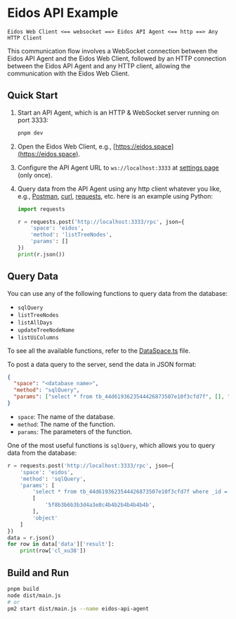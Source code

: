 # Eidos API Example

`Eidos Web Client <== websocket ==> Eidos API Agent <== http ==> Any HTTP Client`

This communication flow involves a WebSocket connection between the Eidos API Agent and the Eidos Web Client, followed by an HTTP connection between the Eidos API Agent and any HTTP client, allowing the communication with the Eidos Web Client.

## Quick Start

1. Start an API Agent, which is an HTTP & WebSocket server running on port 3333:
   ```bash
   pnpm dev
   ```
2. Open the Eidos Web Client, e.g., [https://eidos.space](https://eidos.space).

3. Configure the API Agent URL to `ws://localhost:3333` at [settings page](https://eidos.space/settings/api) (only once).

4. Query data from the API Agent using any http client whatever you like, e.g., [Postman](https://www.postman.com/), [curl](https://curl.se/), [requests](https://docs.python-requests.org/en/latest/), etc. here is an example using Python:

   ```python
   import requests

   r = requests.post('http://localhost:3333/rpc', json={
       'space': 'eidos',
       'method': 'listTreeNodes',
       'params': []
   })
   print(r.json())
   ```

## Query Data

You can use any of the following functions to query data from the database:

- `sqlQuery`
- `listTreeNodes`
- `listAllDays`
- `updateTreeNodeName`
- `listUiColumns`

To see all the available functions, refer to the [DataSpace.ts](/worker/DataSpace.ts) file.

To post a data query to the server, send the data in JSON format:

```json
{
  "space": "<database name>",
  "method": "sqlQuery",
  "params": ["select * from tb_44d6193623544426873507e10f3cfd7f", [], "object"]
}
```

- `space`: The name of the database.
- `method`: The name of the function.
- `params`: The parameters of the function.

One of the most useful functions is `sqlQuery`, which allows you to query data from the database:

```python
r = requests.post('http://localhost:3333/rpc', json={
    'space': 'eidos',
    'method': 'sqlQuery',
    'params': [
        'select * from tb_44d6193623544426873507e10f3cfd7f where _id = ?;',
        [
            '5f8b3b6b3b3d4a3e8c4b4b2b4b4b4b4b',
        ],
        'object'
    ]
})
data = r.json()
for row in data['data']['result']:
    print(row['cl_xu38'])
```


## Build and Run

```bash
pnpm build
node dist/main.js
# or
pm2 start dist/main.js --name eidos-api-agent
```